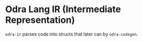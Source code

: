# Odra Lang IR (Intermediate Representation)

`odra-ir` parses code into structs that later can by `odra-codegen`.

